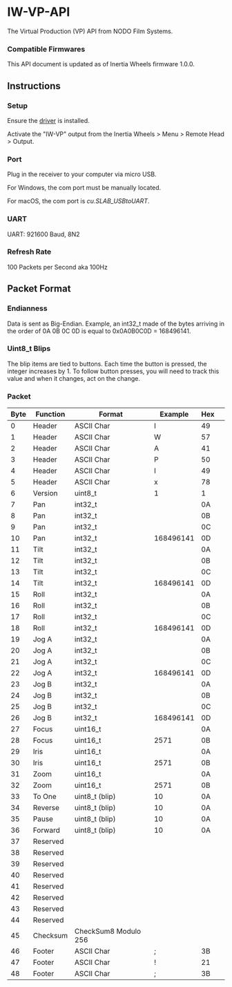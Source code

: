 # IW-VP-API

The Virtual Production (VP) API from NODO Film Systems.

### Compatible Firmwares
This API document is updated as of Inertia Wheels firmware 1.0.0.

## Instructions

### Setup
Ensure the [driver](https://www.silabs.com/products/development-tools/software/usb-to-uart-bridge-vcp-drivers) is installed.

Activate the "IW-VP" output from the Inertia Wheels > Menu > Remote Head > Output. 

### Port

Plug in the receiver to your computer via micro USB.

For Windows, the com port must be manually located.

For macOS, the com port is *cu.SLAB_USBtoUART*.

### UART

UART: 921600 Baud, 8N2

### Refresh Rate

100 Packets per Second aka 100Hz


## Packet Format

### Endianness

Data is sent as Big-Endian. Example, an int32_t made of the bytes arriving in the order of 0A 0B 0C 0D is equal to 0x0A0B0C0D = 168496141.

### Uint8_t Blips

The blip items are tied to buttons. Each time the button is pressed, the integer increases by 1. To follow button presses, you will need to track this value and when it changes, act on the change. 

### Packet

| Byte | Function | Format                | Example   | Hex |   |
|------|----------|-----------------------|-----------|-----|---|
| 0    | Header   | ASCII Char            | I         | 49  |   |
| 1    | Header   | ASCII Char            | W         | 57  |   |
| 2    | Header   | ASCII Char            | A         | 41  |   |
| 3    | Header   | ASCII Char            | P         | 50  |   |
| 4    | Header   | ASCII Char            | I         | 49  |   |
| 5    | Header   | ASCII Char            | x         | 78  |   |
| 6    | Version  | uint8_t               | 1         | 1   |   |
| 7    | Pan      | int32_t               |           | 0A  |   |
| 8    | Pan      | int32_t               |           | 0B  |   |
| 9    | Pan      | int32_t               |           | 0C  |   |
| 10   | Pan      | int32_t               | 168496141 | 0D  |   |
| 11   | Tilt     | int32_t               |           | 0A  |   |
| 12   | Tilt     | int32_t               |           | 0B  |   |
| 13   | Tilt     | int32_t               |           | 0C  |   |
| 14   | Tilt     | int32_t               | 168496141 | 0D  |   |
| 15   | Roll     | int32_t               |           | 0A  |   |
| 16   | Roll     | int32_t               |           | 0B  |   |
| 17   | Roll     | int32_t               |           | 0C  |   |
| 18   | Roll     | int32_t               | 168496141 | 0D  |   |
| 19   | Jog A    | int32_t               |           | 0A  |   |
| 20   | Jog A    | int32_t               |           | 0B  |   |
| 21   | Jog A    | int32_t               |           | 0C  |   |
| 22   | Jog A    | int32_t               | 168496141 | 0D  |   |
| 23   | Jog B    | int32_t               |           | 0A  |   |
| 24   | Jog B    | int32_t               |           | 0B  |   |
| 25   | Jog B    | int32_t               |           | 0C  |   |
| 26   | Jog B    | int32_t               | 168496141 | 0D  |   |
| 27   | Focus    | uint16_t              |           | 0A  |   |
| 28   | Focus    | uint16_t              | 2571      | 0B  |   |
| 29   | Iris     | uint16_t              |           | 0A  |   |
| 30   | Iris     | uint16_t              | 2571      | 0B  |   |
| 31   | Zoom     | uint16_t              |           | 0A  |   |
| 32   | Zoom     | uint16_t              | 2571      | 0B  |   |
| 33   | To One   | uint8_t (blip)               | 10        | 0A  |   |
| 34   | Reverse  | uint8_t (blip)               | 10        | 0A  |   |
| 35   | Pause    | uint8_t (blip)               | 10        | 0A  |   |
| 36   | Forward  | uint8_t (blip)              | 10        | 0A  |   |
| 37   | Reserved |                       |           |     |   |
| 38   | Reserved |                       |           |     |   |
| 39   | Reserved |                       |           |     |   |
| 40   | Reserved |                       |           |     |   |
| 41   | Reserved |                       |           |     |   |
| 42   | Reserved |                       |           |     |   |
| 43   | Reserved |                       |           |     |   |
| 44   | Reserved |                       |           |     |   |
| 45   | Checksum | CheckSum8 Modulo 256  |           |     |   |
| 46   | Footer   | ASCII Char            | ;         | 3B  |   |
| 47   | Footer   | ASCII Char            | !         | 21  |   |
| 48   | Footer   | ASCII Char            | ;         | 3B  |   |

